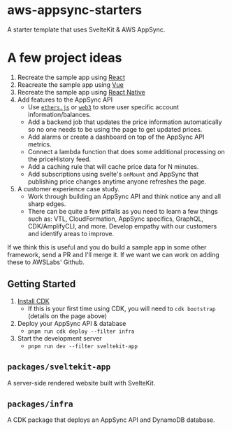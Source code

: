 # aws-appsync-starters

A starter template that uses SvelteKit & AWS AppSync.

# A few project ideas

1. Recreate the sample app using [React](https://reactjs.org/)
2. Reacreate the sample app using [Vue](https://vuejs.org/)
3. Recreate the sample app using [React Native](https://reactnative.dev/)
4. Add features to the AppSync API
    - Use [`ethers.js`](https://docs.ethers.io/v5/) or [`web3`](https://web3js.readthedocs.io/en/v1.3.4/) to store user specific account information/balances.
    - Add a backend job that updates the price information automatically so no one needs to be using the page to get updated prices.
    - Add alarms or create a dashboard on top of the AppSync API metrics.
    - Connect a lambda function that does some additional processing on the priceHistory feed.
    - Add a caching rule that will cache price data for N minutes.
    - Add subscriptions using svelte's `onMount` and AppSync that publishing price changes anytime anyone refreshes the page.
5. A customer experience case study.
   - Work through building an AppSync API and think notice any and all sharp edges.
   - There can be quite a few pitfalls as you need to learn a few things such as: VTL, CloudFormation, AppSync specifics, GraphQL, CDK/AmplifyCLI, and more. Develop empathy with our customers and identify areas to improve.

If we think this is useful and you do build a sample app in some other framework, send a PR and I'll merge it. If we want
we can work on adding these to AWSLabs' Github.

## Getting Started

1. [Install CDK](https://docs.aws.amazon.com/cdk/latest/guide/getting_started.html)
    - If this is your first time using CDK, you will need to `cdk bootstrap` (details on the page above)
2. Deploy your AppSync API & database
    -  `pnpm run cdk deploy --filter infra`
3. Start the development server
    - `pnpm run dev --filter sveltekit-app`

## `packages/sveltekit-app`

A server-side rendered website built with SvelteKit.

## `packages/infra`

A CDK package that deploys an AppSync API and DynamoDB database.
